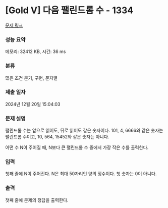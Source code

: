# [Gold V] 다음 팰린드롬 수 - 1334 

[문제 링크](https://www.acmicpc.net/problem/1334) 

### 성능 요약

메모리: 32412 KB, 시간: 36 ms

### 분류

많은 조건 분기, 구현, 문자열

### 제출 일자

2024년 12월 20일 15:04:03

### 문제 설명

<p>팰린드롬 수는 앞으로 읽어도, 뒤로 읽어도 같은 숫자이다. 101, 4, 6666와 같은 숫자는 팰린드롬 수이고, 10, 564, 15452와 같은 숫자는 아니다.</p>

<p>어떤 수 N이 주어질 때, N보다 큰 팰린드롬 수 중에서 가장 작은 수를 출력한다.</p>

### 입력 

 <p>첫째 줄에 N이 주어진다. N은 최대 50자리인 양의 정수이다. 첫 숫자는 0이 아니다.</p>

### 출력 

 <p>첫째 줄에 문제의 정답을 출력한다.</p>

